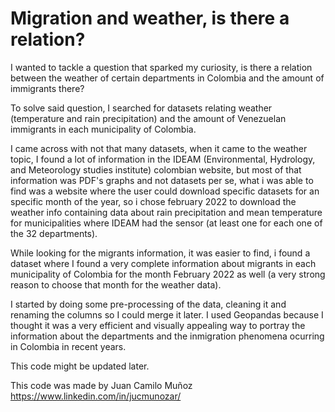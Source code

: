 # Migration and weather, is there a relation?

I wanted to tackle a question that sparked my curiosity, is there a relation between the weather of certain departments in Colombia and the amount of immigrants there?

To solve said question, I searched for datasets relating weather (temperature and rain precipitation) and the amount of Venezuelan immigrants in each municipality of Colombia.

I came across with not that many datasets, when it came to the weather topic, I found a lot of information in the IDEAM (Environmental, Hydrology, and Meteorology studies institute) colombian website, but most of that information was PDF's graphs and not datasets per se, what i was able to find was a website where the user could download specific datasets for an specific month of the year, so i chose february 2022 to download the weather info containing data about rain precipitation and mean temperature for municipalities where IDEAM had the sensor (at least one for each one of the 32 departments).

While looking for the migrants information, it was easier to find, i found a dataset where I found a very complete information about migrants in each municipality of Colombia for the month February 2022 as well (a very strong reason to choose that month for the weather data).

I started by doing some pre-processing of the data, cleaning it and renaming the columns so I could merge it later. I used Geopandas because I thought it was a very efficient and visually appealing way to portray the information about the departments and the inmigration phenomena ocurring in Colombia in recent years.

This code might be updated later.

This code was made by Juan Camilo Muñoz
https://www.linkedin.com/in/jucmunozar/

